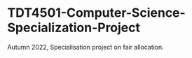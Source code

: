 # TDT4501-Computer-Science-Specialization-Project
Autumn 2022, Specialisation project on fair allocation.
